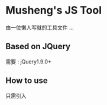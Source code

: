 Musheng's JS Tool
=================
由一位懒人写就的工具文件 ...

Based on JQuery
---------------
需要 : jQuery1.9.0+

How to use
----------
只需引入
